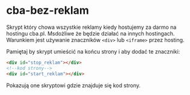# cba-bez-reklam

Skrypt który chowa wszystkie reklamy kiedy
hostujemy za darmo na hostingu cba.pl.
Msdożliwe że będzie działać na innych hostingach.
Warunkiem jest używanie znaczników `<div>` lub
`<iframe>` przez hosting.  
  
Pamiętaj by skrypt umieścić na końcu strony
i aby dodać te znaczniki:
```html
<div id="stop_reklam"></div>
<!--kod strony-->
<div id="start_reklam"></div>
```
Pokazują one skryptowi gdzie znajduje
się kod strony.
